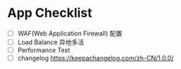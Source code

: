 # App Checklist

- [ ] WAF(Web Application Firewall) 配置
- [ ] Load Balance 异地多活
- [ ] Performance Test
- [ ] changelog https://keepachangelog.com/zh-CN/1.0.0/
